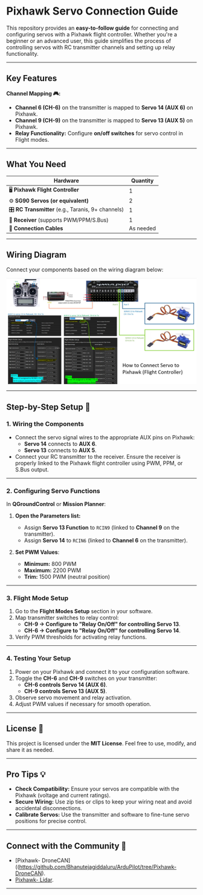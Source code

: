 # Pixhawk Servo Connection Guide

This repository provides an **easy-to-follow guide** for connecting and configuring servos with a Pixhawk flight controller. Whether you're a beginner or an advanced user, this guide simplifies the process of controlling servos with RC transmitter channels and setting up relay functionality.

---

## Key Features

**Channel Mapping  🎮:**  
- **Channel 6 (CH-6)** on the transmitter is mapped to **Servo 14 (AUX 6)** on Pixhawk.
- **Channel 9 (CH-9)** on the transmitter is mapped to **Servo 13 (AUX 5)** on Pixhawk.
- **Relay Functionality:** Configure **on/off switches** for servo control in Flight modes.

---

## What You Need

| **Hardware**                    | **Quantity** |
|----------------------------------|--------------|
| 🖥️ **Pixhawk Flight Controller** | 1            |
| ⚙️ **SG90 Servos (or equivalent)** | 2            |
| 🎛️ **RC Transmitter** (e.g., Taranis, 9+ channels) | 1 |
| 📡 **Receiver** (supports PWM/PPM/S.Bus) | 1 |
| 🔌 **Connection Cables**         | As needed    |

---

## Wiring Diagram

Connect your components based on the wiring diagram below:

![Wiring Diagram](how_to_connect_servo_to_pixhwack.jpg)

---

## Step-by-Step Setup 🔧

###  1. Wiring the Components

- Connect the servo signal wires to the appropriate AUX pins on Pixhawk:
  - **Servo 14** connects to **AUX 6**.
  - **Servo 13** connects to **AUX 5**.
- Connect your RC transmitter to the receiver. Ensure the receiver is properly linked to the Pixhawk flight controller using PWM, PPM, or S.Bus output.

---

### 2. Configuring Servo Functions

In **QGroundControl** or **Mission Planner**:

1. **Open the Parameters list:**
   - Assign **Servo 13 Function** to `RCIN9` (linked to **Channel 9** on the transmitter).
   - Assign **Servo 14** to `RCIN6` (linked to **Channel 6** on the transmitter).

2. **Set PWM Values**:
   - **Minimum:** 800 PWM
   - **Maximum:** 2200 PWM
   - **Trim:** 1500 PWM (neutral position)

---

### 3. Flight Mode Setup

1. Go to the **Flight Modes Setup** section in your software.
2. Map transmitter switches to relay control:
   - **CH-9 → Configure to "Relay On/Off" for controlling Servo 13**.
   - **CH-6 → Configure to "Relay On/Off" for controlling Servo 14**.
3. Verify PWM thresholds for activating relay functions.

---

### 4. Testing Your Setup

1. Power on your Pixhawk and connect it to your configuration software.
2. Toggle the **CH-6** and **CH-9** switches on your transmitter:
   - **CH-6 controls Servo 14 (AUX 6)**.
   - **CH-9 controls Servo 13 (AUX 5)**.
3. Observe servo movement and relay activation.
4. Adjust PWM values if necessary for smooth operation.

---

## License 📜

This project is licensed under the **MIT License**. Feel free to use, modify, and share it as needed.

---

## Pro Tips 💡

- **Check Compatibility:** Ensure your servos are compatible with the Pixhawk (voltage and current ratings).
- **Secure Wiring:** Use zip ties or clips to keep your wiring neat and avoid accidental disconnections.
- **Calibrate Servos:** Use the transmitter and software to fine-tune servo positions for precise control.

---

## Connect with the Community 🔗 

-  [Pixhawk- DroneCAN]((https://github.com/Bhanutejagiddaluru/ArduPilot/tree/Pixhawk-DroneCAN).
- [Pixhawk- Lidar](https://discuss.px4.io).

---

